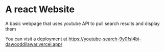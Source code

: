 # A react Website
A basic webpage that uses youtube API to pull search results and display them

You can visit a deployment at https://youtube-search-9y0fsl4bi-dawooddilawar.vercel.app/
